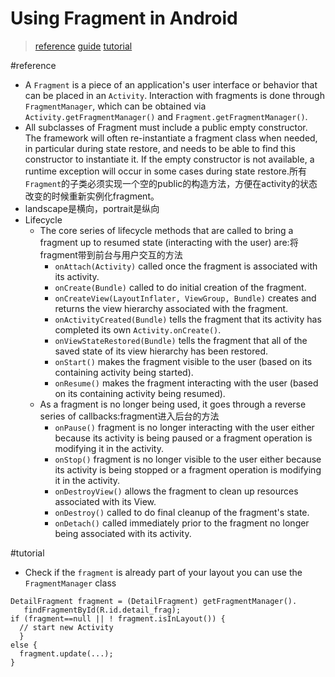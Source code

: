 Using Fragment in Android
==========================
> [reference](https://developer.android.com/reference/android/app/Fragment.html)
> [guide](https://developer.android.com/guide/components/fragments.html)
> [tutorial](http://www.vogella.com/articles/AndroidFragments/article.html)

#reference
+ A ``Fragment`` is a piece of an application's user interface or behavior that can be placed in an ``Activity``. Interaction with fragments is done through ``FragmentManager``, which can be obtained via ``Activity.getFragmentManager()`` and ``Fragment.getFragmentManager()``.
+ All subclasses of Fragment must include a public empty constructor. The framework will often re-instantiate a fragment class when needed, in particular during state restore, and needs to be able to find this constructor to instantiate it. If the empty constructor is not available, a runtime exception will occur in some cases during state restore.所有``Fragment``的子类必须实现一个空的public的构造方法，方便在activity的状态改变的时候重新实例化fragment。
+ landscape是横向，portrait是纵向
+ Lifecycle
	+ The core series of lifecycle methods that are called to bring a fragment up to resumed state (interacting with the user) are:将fragment带到前台与用户交互的方法
		+ ``onAttach(Activity)`` called once the fragment is associated with its activity.
		+ ``onCreate(Bundle)`` called to do initial creation of the fragment.
		+ ``onCreateView(LayoutInflater, ViewGroup, Bundle)`` creates and returns the view hierarchy associated with the fragment.
		+ ``onActivityCreated(Bundle)`` tells the fragment that its activity has completed its own ``Activity.onCreate()``.
		+ ``onViewStateRestored(Bundle)`` tells the fragment that all of the saved state of its view hierarchy has been restored.
		+ ``onStart()`` makes the fragment visible to the user (based on its containing activity being started).
		+ ``onResume()`` makes the fragment interacting with the user (based on its containing activity being resumed).
	+ As a fragment is no longer being used, it goes through a reverse series of callbacks:fragment进入后台的方法
		+ ``onPause()`` fragment is no longer interacting with the user either because its activity is being paused or a fragment operation is modifying it in the activity.
		+ ``onStop()`` fragment is no longer visible to the user either because its activity is being stopped or a fragment operation is modifying it in the activity.
		+ ``onDestroyView()`` allows the fragment to clean up resources associated with its View.
		+ ``onDestroy()`` called to do final cleanup of the fragment's state.
		+ ``onDetach()`` called immediately prior to the fragment no longer being associated with its activity.


#tutorial
+ Check if the ``fragment`` is already part of your layout you can use the ``FragmentManager`` class

```
DetailFragment fragment = (DetailFragment) getFragmentManager().
   findFragmentById(R.id.detail_frag);
if (fragment==null || ! fragment.isInLayout()) {
  // start new Activity
  }
else {
  fragment.update(...);
}
```